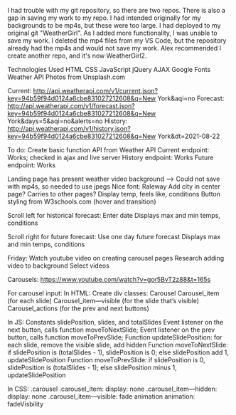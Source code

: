 I had trouble with my git repository, so there are two repos. There is also a gap in saving my work to my repo. I had intended originally for my backgrounds to be mp4s, but these were too large. I had deployed to my original git "WeatherGirl". As I added more functionality, I was unable to save my work. I deleted the mp4 files from my VS Code, but the repository already had the mp4s and would not save my work. Alex recommended I create another repo, and it's now WeatherGirl2.

Technologies Used
HTML 
CSS
JavaScript
jQuery
AJAX
Google Fonts
Weather API
Photos from Unsplash.com


Current: http://api.weatherapi.com/v1/current.json?key=94b59f94d0124a6cbe831027212608&q=New York&aqi=no
Forecast: http://api.weatherapi.com/v1/forecast.json?key=94b59f94d0124a6cbe831027212608&q=New York&days=5&aqi=no&alerts=no
History: http://api.weatherapi.com/v1/history.json?key=94b59f94d0124a6cbe831027212608&q=New York&dt=2021-08-22


To do:
Create basic function
API from Weather API
Current endpoint: Works; checked in ajax and live server
History endpoint: Works
Future endpoint: Works

Landing page has present weather
video background --> Could not save with mp4s, so needed to use jpegs
Nice font: Raleway
Add city in center page? Carries to other pages?
Display temp, feels like, conditions
Button styling from W3schools.com (hover and transition)


Scroll left for historical forecast:
Enter date
Displays max and min temps, conditions

Scroll right for future forecast:
Use one day future forecast
Displays max and min temps, conditions

Friday: Watch youtube video on creating carousel pages
Research adding video to background
Select videos

Carousels: https://www.youtube.com/watch?v=gor5BvT2z88&t=165s

For carousel input:
In HTML:
Create div classes:
Carousel
Carousel_item (for each slide)
Carousel_item—visible (for the slide that’s visible)
Carousel_actions (for the prev and next buttons)


In JS:
Constants slidePosition, slides, and totalSlides
Event listener on the next button, calls function moveToNextSlide;
Event listener on the prev button, calls function moveToPrevSlide;
Function updateSlidePosition: for each slide, remove the visible slide, add hidden
Function moveToNextSlide: 
if slidePosition is (totalSlides - 1), slidePosition is 0; 
else slidePosition add 1, updateSlidePosition
Function moveToPrevSlide: 
if slidePosition is 0, slidePosition is (totalSlides - 1); 
else slidePosition minus 1, updateSlidePosition

In CSS:
.carousel
.carousel_item: display: none
.carousel_item—hidden: display: none
.carousel_item—visible: fade animation
animation: fadeVisbility
